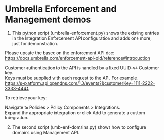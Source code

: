 # Umbrella Enforcement and Management demos 
 
1. This python script (umbrella-enforcement.py) shows the existing entries 
in the Integration Enforcement API configuration and adds one more, just for demonstration.   

Please update the based on the enforcement API doc:  
https://docs.umbrella.com/enforcement-api-old/reference#introduction

Customer authentication to the API is handled by a fixed UUID-v4 Customer key.   
Keys must be supplied with each request to the API. For example,   
https://s-platform.api.opendns.com/1.0/events?&customerKey=1111-2222-3333-4444  

To retrieve your key:
  
Navigate to Policies > Policy Components > Integrations.  
Expand the appropriate integration or click Add to generate a custom Integration.

2. The second script (umb-enf-domains.py) shows how to configure domains using Management API.
